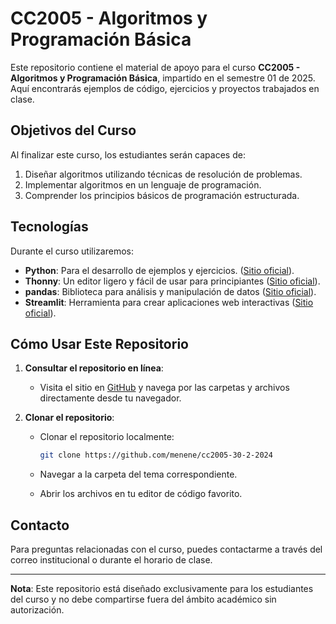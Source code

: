 # CC2005 - Algoritmos y Programación Básica

Este repositorio contiene el material de apoyo para el curso **CC2005 - Algoritmos y Programación Básica**, impartido en el semestre 01 de 2025. Aquí encontrarás ejemplos de código, ejercicios y proyectos trabajados en clase.

## Objetivos del Curso

Al finalizar este curso, los estudiantes serán capaces de:

1. Diseñar algoritmos utilizando técnicas de resolución de problemas.
2. Implementar algoritmos en un lenguaje de programación.
3. Comprender los principios básicos de programación estructurada.

## Tecnologías

Durante el curso utilizaremos:

- **Python**: Para el desarrollo de ejemplos y ejercicios. ([Sitio oficial](https://python.org/)).
- **Thonny**: Un editor ligero y fácil de usar para principiantes ([Sitio oficial](https://thonny.org/)).
- **pandas**: Biblioteca para análisis y manipulación de datos ([Sitio oficial](https://pandas.pydata.org/)).
- **Streamlit**: Herramienta para crear aplicaciones web interactivas ([Sitio oficial](https://streamlit.io/)).


## Cómo Usar Este Repositorio

1. **Consultar el repositorio en línea**:
   - Visita el sitio en [GitHub](https://github.com/menene/cc2005-30-2-2024) y navega por las carpetas y archivos directamente desde tu navegador.

2. **Clonar el repositorio**:
   - Clonar el repositorio localmente:

     ```bash
     git clone https://github.com/menene/cc2005-30-2-2024
     ```
   - Navegar a la carpeta del tema correspondiente.
   - Abrir los archivos en tu editor de código favorito.


## Contacto

Para preguntas relacionadas con el curso, puedes contactarme a través del correo institucional o durante el horario de clase.

---

**Nota**: Este repositorio está diseñado exclusivamente para los estudiantes del curso y no debe compartirse fuera del ámbito académico sin autorización.
